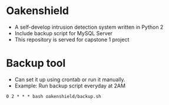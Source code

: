 # Oakenshield
* A self-develop intrusion detection system written in Python 2
* Include backup script for MySQL Server
* This repository is served for capstone 1 project
# Backup tool
* Can set it up using crontab or run it manually.
* Example: Run backup script everyday at 2AM
```	
0 2 * * * bash oakenshield/backup.sh
```
